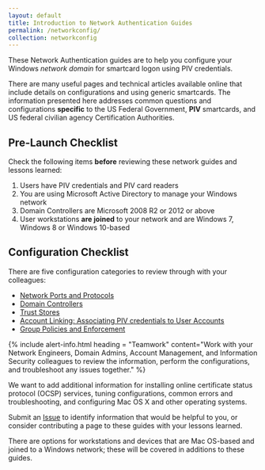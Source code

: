 ```yaml
---
layout: default
title: Introduction to Network Authentication Guides
permalink: /networkconfig/
collection: networkconfig
---
```


These Network Authentication guides are to help you configure your Windows _network domain_ for smartcard logon using PIV credentials.

There are many useful pages and technical articles available online that include details on configurations and using generic smartcards.  The information presented here addresses common questions and configurations **specific** to the US Federal Government, **PIV** smartcards, and US federal civilian agency Certification Authorities.

## Pre-Launch Checklist

Check the following items **before** reviewing these network guides and lessons learned:

1. Users have PIV credentials and PIV card readers
1. You are using Microsoft Active Directory to manage your Windows network
1. Domain Controllers are Microsoft 2008 R2 or 2012 or above
1. User workstations **are joined** to your network and are Windows 7, Windows 8 or Windows 10-based

## Configuration Checklist

There are five configuration categories to review through with your colleagues:  

- [Network Ports and Protocols]({{site.baseurl}}/networkconfig/ports/)
- [Domain Controllers]({{site.baseurl}}/networkconfig/domaincontrollers/)
- [Trust Stores]({{site.baseurl}}/networkconfig/trustedroots/)
- [Account Linking: Associating PIV credentials to User Accounts]({{site.baseurl}}/networkconfig/accounts/)
- [Group Policies and Enforcement]({{site.baseurl}}/networkconfig/grouppolicies/)

{% include alert-info.html heading = "Teamwork" content="Work with your Network Engineers, Domain Admins, Account Management, and Information Security colleagues to review the information, perform the configurations, and troubleshoot any issues together." %}

We want to add additional information for installing online certificate status protocol (OCSP) services, tuning configurations, common errors and troubleshooting, and configuring Mac OS X and other operating systems.  

Submit an [Issue]({{site.repo_url}}/issues) to identify information that would be helpful to you, or consider contributing a page to these guides with your lessons learned.   

There are options for workstations and devices that are Mac OS-based and joined to a Windows network; these will be covered in additions to these guides.

